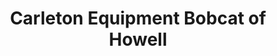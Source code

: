---
title: "Carleton Equipment Bobcat of Howell"
url: /brighton/carleton-equipment-bobcat-of-howell/
shop: Mieten
---